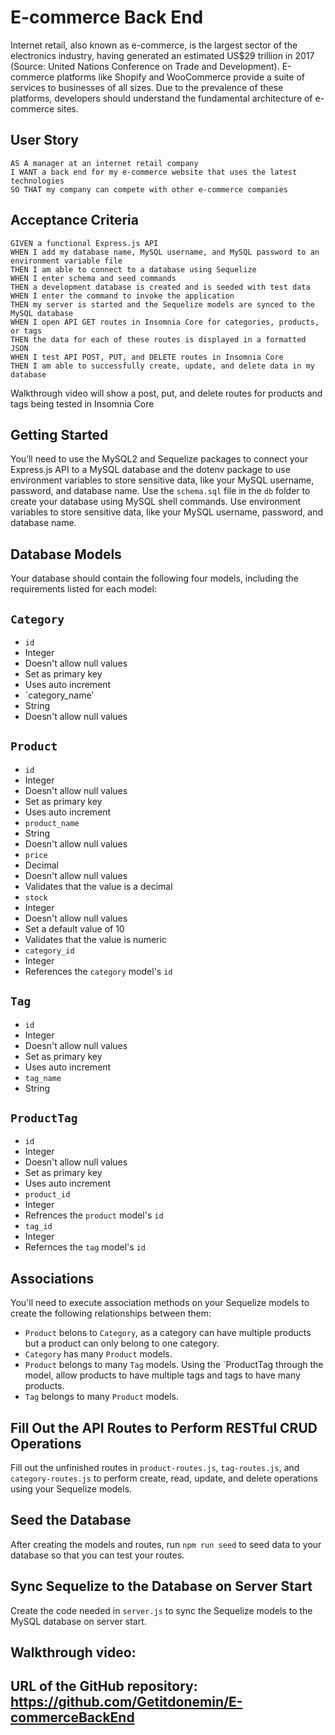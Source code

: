 # E-commerce Back End
Internet retail, also known as e-commerce, is the largest sector of the electronics industry, having generated an estimated US$29 trillion in 2017 (Source: United Nations Conference on Trade and Development). E-commerce platforms like Shopify and WooCommerce provide a suite of services to businesses of all sizes. Due to the prevalence of these platforms, developers should understand the fundamental architecture of e-commerce sites.

## User Story
```
AS A manager at an internet retail company
I WANT a back end for my e-commerce website that uses the latest technologies
SO THAT my company can compete with other e-commerce companies
```

## Acceptance Criteria
```
GIVEN a functional Express.js API
WHEN I add my database name, MySQL username, and MySQL password to an environment variable file
THEN I am able to connect to a database using Sequelize
WHEN I enter schema and seed commands
THEN a development database is created and is seeded with test data
WHEN I enter the command to invoke the application
THEN my server is started and the Sequelize models are synced to the MySQL database
WHEN I open API GET routes in Insomnia Core for categories, products, or tags
THEN the data for each of these routes is displayed in a formatted JSON
WHEN I test API POST, PUT, and DELETE routes in Insomnia Core
THEN I am able to successfully create, update, and delete data in my database
```
Walkthrough video will show a post, put, and delete routes for products and tags being tested in Insomnia Core

## Getting Started
You’ll need to use the MySQL2 and Sequelize packages to connect your Express.js API to a MySQL database and the dotenv package to use environment variables to store sensitive data, like your MySQL username, password, and database name.
Use the `schema.sql` file in the `db` folder to create your database using MySQL shell commands. Use environment variables to store sensitive data, like your MySQL username, password, and database name.

## Database Models
Your database should contain the following four models, including the requirements listed for each model:

## `Category`
- `id`
- Integer
- Doesn't allow null values
- Set as primary key
- Uses auto increment
- `category_name'
- String
- Doesn't allow null values

## `Product`
- `id`
- Integer
- Doesn't allow null values
- Set as primary key
- Uses auto increment
- `product_name`
- String
- Doesn't allow null values
- `price`
- Decimal
- Doesn't allow null values
- Validates that the value is a decimal
- `stock`
- Integer
- Doesn't allow null values
- Set a default value of 10
- Validates that the value is numeric
- `category_id`
- Integer
- References the `category` model's `id`

## `Tag`
- `id`
- Integer
- Doesn't allow null values
- Set as primary key
- Uses auto increment
- `tag_name`
- String

## `ProductTag`
- `id`
- Integer
- Doesn't allow null values
- Set as primary key
- Uses auto increment
- `product_id`
- Integer
- Refrences the `product` model's `id`
- `tag_id`
- Integer
- Refernces the `tag` model's `id`

## Associations
You'll need to execute association methods on your Sequelize models to create the following relationships between them:
- `Product` belons to `Category`, as a category can have multiple products but a product can only belong to one category.
- `Category` has many `Product` models.
- `Product` belongs to many `Tag` models. Using the `ProductTag through the model, allow products to have multiple tags and tags to have many products.
- `Tag` belongs to many `Product` models.

## Fill Out the API Routes to Perform RESTful CRUD Operations
Fill out the unfinished routes in `product-routes.js`, `tag-routes.js`, and `category-routes.js` to perform create, read, update, and delete operations using your Sequelize models.

## Seed the Database
After creating the models and routes, run `npm run seed` to seed data to your database so that you can test your routes.

## Sync Sequelize to the Database on Server Start
Create the code needed in `server.js` to sync the Sequelize models to the MySQL database on server start.

## Walkthrough video: 

## URL of the GitHub repository: https://github.com/Getitdonemin/E-commerceBackEnd
